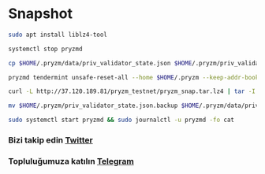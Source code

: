 # Snapshot

```bash
sudo apt install liblz4-tool

systemctl stop pryzmd

cp $HOME/.pryzm/data/priv_validator_state.json $HOME/.pryzm/priv_validator_state.json.backup

pryzmd tendermint unsafe-reset-all --home $HOME/.pryzm --keep-addr-book

curl -L http://37.120.189.81/pryzm_testnet/pryzm_snap.tar.lz4 | tar -I lz4 -xf - -C .pryzm

mv $HOME/.pryzm/priv_validator_state.json.backup $HOME/.pryzm/data/priv_validator_state.json

sudo systemctl start pryzmd && sudo journalctl -u pryzmd -fo cat
```
### Bizi takip edin [Twitter](https://twitter.com/corenodeHQ)
### Topluluğumuza katılın [Telegram](https://t.me/corenodechat)
